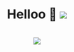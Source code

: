 <h1 align="center">Helloo 👋 <img src="https://komarev.com/ghpvc/?username=Nakshatra-14"></h1>

<p align="center">
    <br>
    <img src="https://github-readme-stats.vercel.app/api?username=Nakshatra-14&hide=contribs&show_icons=true&theme=dark">
    <br>
   <!---  <img src="https://roadmap.sh/card/wide/67261e6931d65c235d358c61?variant=dark&roadmaps=cpp%2Cjava" alt="roadmap.sh"/> 
              
[![Nakshatra's GitHub stats](https://github-readme-stats.vercel.app/api?username=Nakshatra-14)](https://github.com/Nakshatra-14/github-readme-stats)
